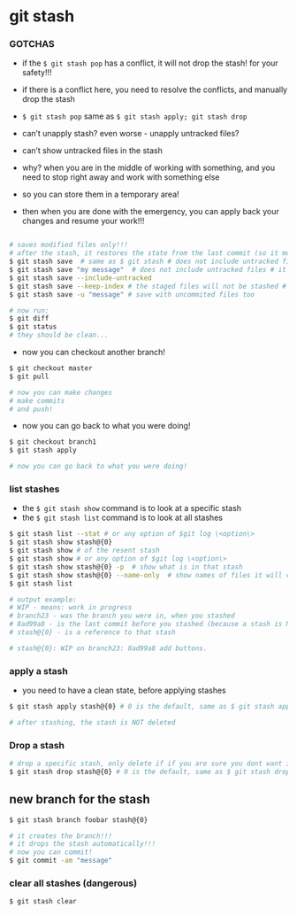 # git stash

### GOTCHAS

- if the `$ git stash pop` has a conflict, it will not drop the stash! for your safety!!!
- if there is a conflict here, you need to resolve the conflicts, and manually drop the stash
- `$ git stash pop` same as `$ git stash apply; git stash drop`


- can’t unapply stash? even worse - unapply untracked files?
- can’t show untracked files in the stash




- why? when you are in the middle of working with something, and you need to stop right away and work with something else

- so you can store them in a temporary area!

- then when you are done with the emergency, you can apply back your changes and resume your work!!!


```bash

# saves modified files only!!!
# after the stash, it restores the state from the last commit (so it moves those files to a temp area)
$ git stash save  # same as $ git stash # does not include untracked files # it saves both the staged and unstaged files
$ git stash save "my message"  # does not include untracked files # it saves both the staged and unstaged files
$ git stash save --include-untracked
$ git stash save --keep-index # the staged files will not be stashed # only the unstaged files will be stashed # does not include untracked files
$ git stash save -u "message" # save with uncommited files too

# now run:
$ git diff
$ git status
# they should be clean...
```


- now you can checkout another branch!

```bash
$ git checkout master
$ git pull

# now you can make changes
# make commits
# and push!

```


- now you can go back to what you were doing!

```bash
$ git checkout branch1
$ git stash apply

# now you can go back to what you were doing!

```


### list stashes

- the `$ git stash show` command is to look at a specific stash
- the `$ git stash list` command is to look at all stashes

```bash
$ git stash list --stat # or any option of $git log \<option\>
$ git stash show stash@{0}
$ git stash show # of the resent stash
$ git stash show # or any option of $git log \<option\>
$ git stash show stash@{0} -p  # show what is in that stash
$ git stash show stash@{0} --name-only  # show names of files it will change!
$ git stash list

# output example:
# WIP - means: work in progress
# branch23 - was the branch you were in, when you stashed
# 8ad99a8 - is the last commit before you stashed (because a stash is NOT a commit)
# stash@{0} - is a reference to that stash

# stash@{0}: WIP on branch23: 8ad99a8 add buttons.

```



### apply a stash
- you need to have a clean state, before applying stashes
```bash
$ git stash apply stash@{0} # 0 is the default, same as $ git stash apply

# after stashing, the stash is NOT deleted
```


### Drop a stash

```bash
# drop a specific stash, only delete if if you are sure you dont want it!, if you applied it to a branch, then you can delete the stash(it will not delete it from your branch, because it will be already applied!)
$ git stash drop stash@{0} # 0 is the default, same as $ git stash drop


```


## new branch for the stash
```bash
$ git stash branch foobar stash@{0}

# it creates the branch!!!
# it drops the stash automatically!!!
# now you can commit!
$ git commit -am "message"
```


### clear all stashes (dangerous)

```bash
$ git stash clear
```



